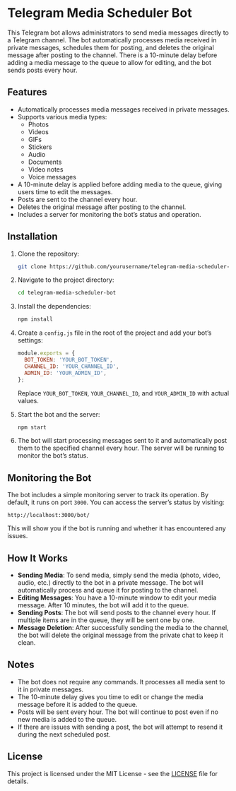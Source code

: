 # Telegram Media Scheduler Bot

This Telegram bot allows administrators to send media messages directly to a Telegram channel. The bot automatically processes media received in private messages, schedules them for posting, and deletes the original message after posting to the channel. There is a 10-minute delay before adding a media message to the queue to allow for editing, and the bot sends posts every hour.

## Features

- Automatically processes media messages received in private messages.
- Supports various media types:
  - Photos
  - Videos
  - GIFs
  - Stickers
  - Audio
  - Documents
  - Video notes
  - Voice messages
- A 10-minute delay is applied before adding media to the queue, giving users time to edit the messages.
- Posts are sent to the channel every hour.
- Deletes the original message after posting to the channel.
- Includes a server for monitoring the bot’s status and operation.

## Installation

1. Clone the repository:
   ```bash
   git clone https://github.com/yourusername/telegram-media-scheduler-bot.git
   ```

2. Navigate to the project directory:
   ```bash
   cd telegram-media-scheduler-bot
   ```

3. Install the dependencies:
   ```bash
   npm install
   ```

4. Create a `config.js` file in the root of the project and add your bot’s settings:
   ```js
   module.exports = {
     BOT_TOKEN: 'YOUR_BOT_TOKEN',
     CHANNEL_ID: 'YOUR_CHANNEL_ID',
     ADMIN_ID: 'YOUR_ADMIN_ID',
   };
   ```

   Replace `YOUR_BOT_TOKEN`, `YOUR_CHANNEL_ID`, and `YOUR_ADMIN_ID` with actual values.

5. Start the bot and the server:
   ```bash
   npm start
   ```

6. The bot will start processing messages sent to it and automatically post them to the specified channel every hour. The server will be running to monitor the bot’s status.

## Monitoring the Bot

The bot includes a simple monitoring server to track its operation. By default, it runs on port `3000`. You can access the server’s status by visiting:
```
http://localhost:3000/bot/
```

This will show you if the bot is running and whether it has encountered any issues.

## How It Works

- **Sending Media**: To send media, simply send the media (photo, video, audio, etc.) directly to the bot in a private message. The bot will automatically process and queue it for posting to the channel.
- **Editing Messages**: You have a 10-minute window to edit your media message. After 10 minutes, the bot will add it to the queue.
- **Sending Posts**: The bot will send posts to the channel every hour. If multiple items are in the queue, they will be sent one by one.
- **Message Deletion**: After successfully sending the media to the channel, the bot will delete the original message from the private chat to keep it clean.

## Notes

- The bot does not require any commands. It processes all media sent to it in private messages.
- The 10-minute delay gives you time to edit or change the media message before it is added to the queue.
- Posts will be sent every hour. The bot will continue to post even if no new media is added to the queue.
- If there are issues with sending a post, the bot will attempt to resend it during the next scheduled post.

## License

This project is licensed under the MIT License - see the [LICENSE](LICENSE) file for details.
